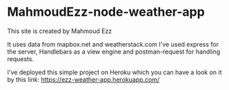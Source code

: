 # MahmoudEzz-node-weather-app

This site is created by Mahmoud Ezz

It uses data from mapbox.net and weatherstack.com
I've used express for the server, Handlebars as a view engine and postman-request for handling requests.

I've deployed this simple project on Heroku which you can have a look on it by this link: 
https://ezz-weather-app.herokuapp.com/